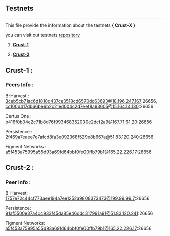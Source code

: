 
## Testnets
---
This file provide the information about the testnets **{ Crust-X }**.

you can visit out testnets [repository](https://github.com/commitHub/genesisTransactions/)


1.   **[Crust-1](#crust-1)**

2. **[Crust-2](#crust-2)**


##  Crust-1 :


### Peers Info :

B-Harvest :
 3ceb5cb71ac6d1818d437ce3518cd6570dc63693@18.196.247.167:26656,
cc100d417db66be6b2c21ed004c2d7eef8a93605@15.164.14.130:26656

Certus One : b416f0b04e2c71b8d76f993468352030e2dcf2a9@167.71.61.20:26656

Persistence : 2f469a7eaee7e7afcd8fa3e092368f529e8b667a@51.83.120.240:26656

Figment Networks : a5f453a75995a55d93a69fd64bbf0fe00ffb79b1@165.22.226.17:26656


## Crust-2 : 

### Peer Info :

B-Harvest: 1757e72c44cf773aee194a7ee1252a9808373473@199.99.99.7:26656

Persistence: 91af5500e37a4c4933f45da85e46ddc317991a91@51.83.120.241:26656

Figment Networks: a5f453a75995a55d93a69fd64bbf0fe00ffb79b1@165.22.226.17:26656
